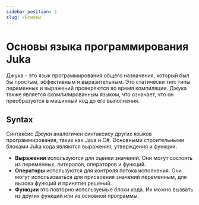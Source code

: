 ```yaml
---
sidebar_position: 2
slug: /Основы
---
```


# Основы языка программирования Juka

Джука - это язык программирования общего назначения, который был бы простым, эффективным и выразительным. Это статически тип: типы переменных и выражений проверяются во время компиляции. Джука также является скомпилированным языком, что означает, что он преобразуется в машинный код до его выполнения.

## Syntax

Синтаксис Джуки аналогичен синтаксису других языков программирования, таких как Java и C#. Основными строительными блоками Juka кода являются выражения, утверждения и функции.

* **Выражения** используются для оценки значений. Они могут состоять из переменных, литералов, операторов и функций.
* **Операторы** используются для контроля потока исполнения. Они могут использоваться для присвоения значений переменным, для вызова функций и принятия решений.
* **Функции** это повторно используемые блоки кода. Их можно вызвать из других функций или из основной программы.

